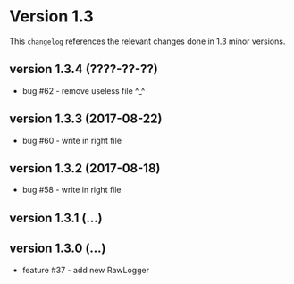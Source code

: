 # Version 1.3

This `changelog` references the relevant changes done in 1.3 minor versions.

## version 1.3.4 (????-??-??)

 - bug #62 - remove useless file ^_^

## version 1.3.3 (2017-08-22)

 - bug #60 - write in right file

## version 1.3.2 (2017-08-18)

 - bug #58 - write in right file

## version 1.3.1 (…)

## version 1.3.0 (…)

 - feature #37 - add new RawLogger

